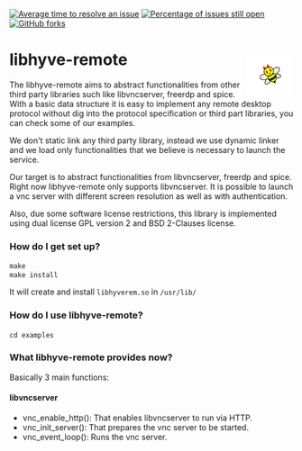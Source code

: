 [![Average time to resolve an issue](http://isitmaintained.com/badge/resolution/araujobsd/libhyve-remote.svg)](http://isitmaintained.com/project/araujobsd/libhyve-remote "Average time to resolve an issue")
[![Percentage of issues still open](http://isitmaintained.com/badge/open/araujobsd/libhyve-remote.svg)](http://isitmaintained.com/project/araujobsd/libhyve-remote "Percentage of issues still open")
[![GitHub forks](https://img.shields.io/github/forks/araujobsd/libhyve-remote.svg)](https://github.com/araujobsd/libhyve-remote/network)


# libhyve-remote <img src="https://raw.githubusercontent.com/araujobsd/hbhyve/master/logo/hbhyve.jpg" alt="libhyve-remote" height="82" width="82" align="right">

The libhyve-remote aims to abstract functionalities from other third party libraries such like libvncserver, freerdp and spice. With a basic data structure it is easy to implement any remote desktop protocol without dig into the protocol specification or third part libraries, you can check some of our examples.

We don't static link any third party library, instead we use dynamic linker and we load only functionalities that we believe is necessary to launch the service.

Our target is to abstract functionalities from libvncserver, freerdp and spice. Right now libhyve-remote only supports libvncserver. It is possible to launch a vnc server with different screen resolution as well as with authentication.

Also, due some software license restrictions, this library is implemented using dual license GPL version 2 and BSD 2-Clauses license.

### How do I get set up?

    make
    make install 

It will create and install `libhyverem.so` in `/usr/lib/`

### How do I use libhyve-remote?

    cd examples

### What libhyve-remote provides now?

Basically 3 main functions:
#### libvncserver ####
* vnc_enable_http(): That enables libvncserver to run via HTTP.
* vnc_init_server(): That prepares the vnc server to be started.
* vnc_event_loop(): Runs the vnc server.
